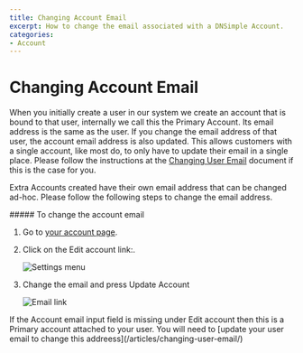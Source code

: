 ```yaml
---
title: Changing Account Email
excerpt: How to change the email associated with a DNSimple Account.
categories:
- Account
---
```


# Changing Account Email

When you initially create a user in our system we create an account that is bound to that user, internally we call this the Primary Account. Its email address is the same as the user. If you change the email address of that user, the account email address is also updated. This allows customers with a single account, like most do, to only have to update their email in a single place. Please follow the instructions at the [Changing User Email](/articles/changing-user-email/) document if this is the case for you.

Extra Accounts created have their own email address that can be changed ad-hoc. Please follow the following steps to change the email address.

<div class="section-steps" markdown="1">
##### To change the account email

1. Go to [your account page](https://dnsimple.com/account).
1. Click on the <label>Edit account</label> link:.

    ![Settings menu](/files/account-menu.png)

1. Change the email and press <label>Update Account</label>

    ![Email link](/files/account-email.png)

</div>

<warning>
If the <label>Account email</label> input field is missing under <label>Edit account</label> then this is a Primary account attached to your user. You will need to [update your user email to change this addreess](/articles/changing-user-email/)
</warning>
